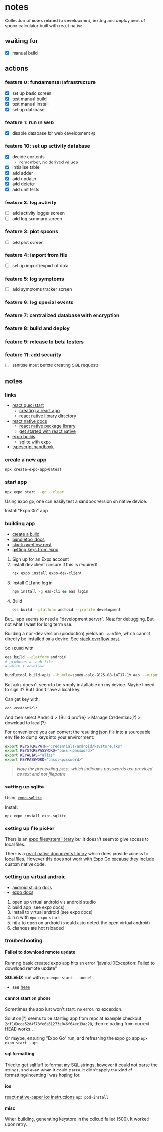 # notes

Collection of notes related to development, testing and deployment of spoon calculator built with
react native.

## waiting for

- [x] manual build

## actions

### feature 0: fundamental infrastructure

- [x] set up basic screen
- [x] test manual build
- [x] test manual install
- [x] set up database

### feature 1: run in web

- [x] disable database for web development **◎**

### feature 10: set up activity database

- [x] decide contents
    - remember, no derived values
- [x] initialise table
- [x] add adder
- [x] add updater
- [x] add deleter
- [x] add unit tests

### feature 2: log activity

- [ ] add activity logger screen
- [ ] add log summary screen

### feature 3: plot spoons

- [ ] add plot screen

### feature 4: import from file

- [ ] set up import/export of data

### feature 5: log symptoms

- [ ] add symptoms tracker screen

### feature 6: log special events

### feature 7: centralized database with encryption

### feature 8: build and deploy

### feature 9: release to beta testers

### feature 11: add security

- [ ] sanitise input before creating SQL requests

## notes

### links

- [react quickstart](https://react.dev/learn)
    - [creating a react app](https://react.dev/learn/creating-a-react-app)
    - [react native library directory](https://reactnative.directory/)
- [react native docs](https://reactnative.dev/docs/getting-started)
    - [react native package library](https://reactnative.directory/)
    - [get started with react native](https://reactnative.dev/docs/environment-setup)
- [expo builds](https://expo.dev/accounts/tcrundall/projects/spoon-calculator/builds)
    - [sqlite with expo](https://docs.expo.dev/versions/latest/sdk/sqlite/)
- [typescript handbook](https://www.typescriptlang.org/docs/handbook/2/everyday-types.html)

### create a new app

`npx create-expo-app@latest`

### start app

```bash
npx expo start --go --clear
```

Using expo go, one can easily test a sandbox version on native device.

Install "Expo Go" app

### building app

- [create a build](https://docs.expo.dev/develop/development-builds/create-a-build/)
- [bundletool docs](https://developer.android.com/tools/bundletool#generate-sdk-archive-from-sdk-bundle)
- [stack overflow post](https://stackoverflow.com/questions/50419286/install-android-app-bundle-on-device)
- [getting keys from expo](https://docs.expo.dev/app-signing/app-credentials/)

1. Sign up for an Expo account
2. Install dev client (unsure if this is required):
    ```bash
    npx expo install expo-dev-client
    ```
3. Install CLI and log in
    ```bash
    npm install -g eas-cli && eas login
    ```
4. Build
    ```bash
    eas build --platform android --profile development
    ```

But... app seems to need a "development server". Neat for debugging. But not what I want for long
term use.

Building a non-dev version (production) yields an `.aab` file, which cannot directly be installed on
a device. See [stack overflow post](https://stackoverflow.com/questions/50419286/install-android-app-bundle-on-device).

So I build with
```bash
eas build --platform android
# produces a .aab file
# which I download

bundletool build-apks --bundle=spoon-calc-2025-08-14T17-19.aab --output=spoon-calc-2025-08-14T17-19.apks
```

But `apks` doesn't seem to be simply installable on my device.
Maybe I need to sign it?
But I don't have a local key.

Can get key with:
```bash
eas credentials
```
And then select Android > {Build profile} > Manage Credentials(?) > download to local(?)

For convenience you can convert the resulting json file into a sourceable env file to dump keys into
your environment:
```bash
export KEYSTOREPATH="credentials/android/keystore.jks"
export KEYSTOREPASSWORD="pass:<password>"
export KEYALIAS="alias"
export KEYPASSWORD="pass:<password>"
```

> *Note the preceeding `pass:` which indicates passwords are provided as text and not filepaths*

### setting up sqlite

Using [`expo-sqlite`](https://docs.expo.dev/versions/latest/sdk/sqlite/)

Install:
```bash
npx expo install expo-sqlite
```

### setting up file picker

There is an [expo filesystem library](https://docs.expo.dev/versions/latest/sdk/filesystem/) but it
doesn't seem to give access to local files.

There is a [react native documents library](https://react-native-documents.github.io/docs/install)
which does provide access to local files.
However this does not work with Expo Go because they include custom native code.

### setting up virtual android

- [android studio docs](https://developer.android.com/studio/run/emulator#avd)
- [expo docs](https://docs.expo.dev/get-started/set-up-your-environment/?platform=android&device=simulated)

1. open up virtual android via android studio
2. build app (see expo docs)
3. install to virtual android (see expo docs)
4. run with `npx expo start`
5. hit `a` to open on android (should auto detect the open virtual android)
6. changes are hot reloaded

### troubeshooting

#### Failed to download remote update

Running basic created expo app hits an error "javaio.IOException: Failed to download remote update"

**SOLVED:** run with `npx expo start --tunnel`
- see [here](https://docs.expo.dev/get-started/start-developing/)

#### cannot start on phone

Sometimes the app just won't start, no error, no exception.

Solution(?) seems to be starting app from repo at example checkout
`2df189cce52d4f73fe6a61273e046f64ec19ac28`, then reloading from current HEAD works...

Or maybe, ensuring "Expo Go" run, and refreshing the expo go app
`npx expo start --go`

#### sql formatting

Tried to get sqlfluff to format my SQL strings, however it could not parse the strings, and even
when it could parse, it didn't apply the kind of formatting/indenting I was hoping for.

#### ios
[react-native-paper ios instructions](https://callstack.github.io/react-native-paper/docs/guides/getting-started)
`npx pod-install`

#### misc

When building, generating keystore in the cdloud failed (500). It worked upon retry.
